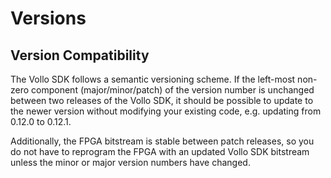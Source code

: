 # Versions

## Version Compatibility

The Vollo SDK follows a semantic versioning scheme.
If the left-most non-zero component (major/minor/patch) of the version number
is unchanged between two releases of the Vollo SDK, it should be possible to
update to the newer version without modifying your existing code, e.g. updating
from 0.12.0 to 0.12.1.

Additionally, the FPGA bitstream is stable between patch releases, so you do
not have to reprogram the FPGA with an updated Vollo SDK bitstream unless the
minor or major version numbers have changed.
